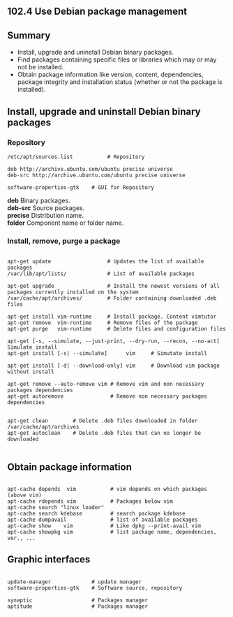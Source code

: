 102.4 Use Debian package management
-----------------------------------

Summary
-------

- Install, upgrade and uninstall Debian binary packages.
- Find packages containing specific files or libraries which may or may not be installed.
- Obtain package information like version, content, dependencies, package integrity and installation status (whether or not the package is installed).

Install, upgrade and uninstall Debian binary packages
-----------------------------------------------------

### Repository ###

<pre><code>/etc/apt/sources.list           # Repository

deb http://archive.ubuntu.com/ubuntu precise universe
deb-src http://archive.ubuntu.com/ubuntu precise universe

software-properties-gtk    # GUI for Repository
</code></pre>

**deb** Binary packages.  
**deb-src** Source packages.  
**precise** Distribution name.  
**folder**  Component name or folder name.  


### Install, remove, purge a package ###
<pre><code>
apt-get update                  # Updates the list of available packages
/var/lib/apt/lists/             # List of available packages

apt-get upgrade                 # Install the newest versions of all packages currently installed on the system
/var/cache/apt/archives/        # Folder containing downloaded .deb files

apt-get install vim-runtime     # Install package. Content vimtutor
apt-get remove  vim-runtime     # Remove files of the package
apt-get purge   vim-runtime     # Delete files and configuration files

apt-get [-s, --simulate, --just-print, --dry-run, --recon, --no-act] Simulate install
apt-get install [-s| --simulate]      vim     # Simutate install

apt-get install [-d| --download-only] vim     # Download vim package without install

apt-get remove --auto-remove vim # Remove vim and non necessary packages dependencies
apt-get autoremove               # Remove non necessary packages dependencies


apt-get clean        # Delete .deb files downloaded in folder /var/cache/apt/archives
apt-get autoclean    # Delete .deb files that can no longer be downloaded

</code></pre>


Obtain package information
--------------------------

<pre><code>
apt-cache depends  vim           # vim depends on which packages (above vim)
apt-cache rdepends vim           # Packages below vim 
apt-cache search "linux loader"
apt-cache search kdebase         # search package kdebase
apt-cache dumpavail              # list of available packages
apt-cache show    vim            # Like dpkg --print-avail vim  
apt-cache showpkg vim            # list package name, dependencies, ver., ...
</code></pre>


Graphic interfaces
------------------

<pre><code>
update-manager             # update manager
software-properties-gtk    # Software source, repository

synaptic                   # Packages manager
aptitude                   # Packages manager
</code></pre>

